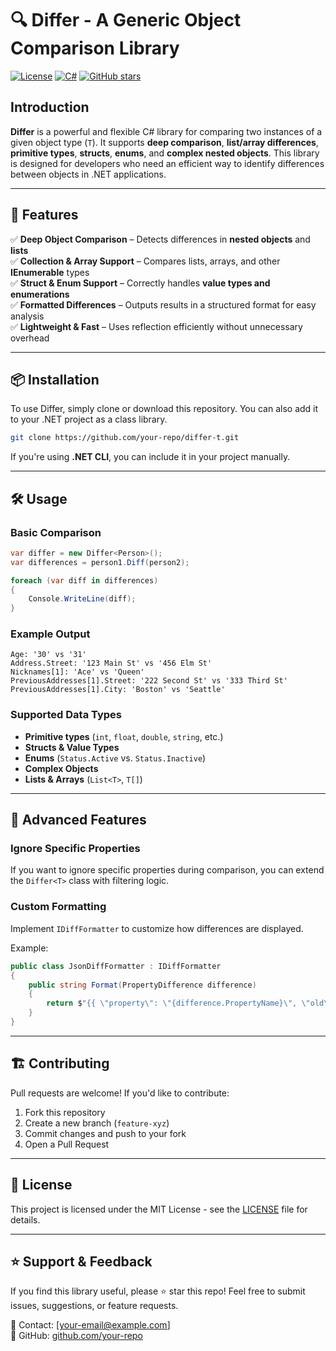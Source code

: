 ﻿# 🔍 Differ<T> - A Generic Object Comparison Library

[![License](https://img.shields.io/badge/license-MIT-blue.svg)](LICENSE)
[![C#](https://img.shields.io/badge/language-C%23-blue.svg)](https://docs.microsoft.com/en-us/dotnet/csharp/)
[![GitHub stars](https://img.shields.io/github/stars/your-repo.svg?style=social&label=Star)](https://github.com/your-repo)

## Introduction

**Differ<T>** is a powerful and flexible C# library for comparing two instances of a given object type (`T`). It supports **deep comparison**, **list/array differences**, **primitive types**, **structs**, **enums**, and **complex nested objects**. This library is designed for developers who need an efficient way to identify differences between objects in .NET applications.

---

## 🚀 Features

✅ **Deep Object Comparison** – Detects differences in **nested objects** and **lists**  
✅ **Collection & Array Support** – Compares lists, arrays, and other **IEnumerable** types  
✅ **Struct & Enum Support** – Correctly handles **value types and enumerations**  
✅ **Formatted Differences** – Outputs results in a structured format for easy analysis  
✅ **Lightweight & Fast** – Uses reflection efficiently without unnecessary overhead  

---

## 📦 Installation

To use Differ<T>, simply clone or download this repository. You can also add it to your .NET project as a class library.

```sh
git clone https://github.com/your-repo/differ-t.git
```

If you're using **.NET CLI**, you can include it in your project manually.

---

## 🛠 Usage

### Basic Comparison

```csharp
var differ = new Differ<Person>();
var differences = person1.Diff(person2);

foreach (var diff in differences)
{
    Console.WriteLine(diff);
}
```

### Example Output
```
Age: '30' vs '31'
Address.Street: '123 Main St' vs '456 Elm St'
Nicknames[1]: 'Ace' vs 'Queen'
PreviousAddresses[1].Street: '222 Second St' vs '333 Third St'
PreviousAddresses[1].City: 'Boston' vs 'Seattle'
```

### Supported Data Types
- **Primitive types** (`int`, `float`, `double`, `string`, etc.)
- **Structs & Value Types**
- **Enums** (`Status.Active` vs. `Status.Inactive`)
- **Complex Objects**
- **Lists & Arrays** (`List<T>`, `T[]`)

---

## 📌 Advanced Features

### Ignore Specific Properties
If you want to ignore specific properties during comparison, you can extend the `Differ<T>` class with filtering logic.

### Custom Formatting
Implement `IDiffFormatter` to customize how differences are displayed.

Example:
```csharp
public class JsonDiffFormatter : IDiffFormatter
{
    public string Format(PropertyDifference difference)
    {
        return $"{{ \"property\": \"{difference.PropertyName}\", \"old\": \"{difference.FirstValue}\", \"new\": \"{difference.SecondValue}\" }}";
    }
}
```

---

## 🏗 Contributing
Pull requests are welcome! If you'd like to contribute:
1. Fork this repository
2. Create a new branch (`feature-xyz`)
3. Commit changes and push to your fork
4. Open a Pull Request

---

## 📜 License
This project is licensed under the MIT License - see the [LICENSE](LICENSE) file for details.

---

## ⭐ Support & Feedback
If you find this library useful, please ⭐ star this repo! Feel free to submit issues, suggestions, or feature requests.

📧 Contact: [your-email@example.com]  
🔗 GitHub: [github.com/your-repo](https://github.com/your-repo)

